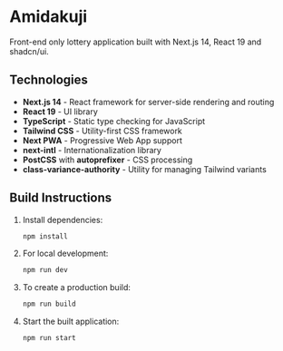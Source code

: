 # Amidakuji

Front-end only lottery application built with Next.js 14, React 19 and shadcn/ui.

## Technologies

- **Next.js 14** - React framework for server-side rendering and routing
- **React 19** - UI library
- **TypeScript** - Static type checking for JavaScript
- **Tailwind CSS** - Utility-first CSS framework
- **Next PWA** - Progressive Web App support
- **next-intl** - Internationalization library
- **PostCSS** with **autoprefixer** - CSS processing
- **class-variance-authority** - Utility for managing Tailwind variants

## Build Instructions

1. Install dependencies:
   ```bash
   npm install
   ```
2. For local development:
   ```bash
   npm run dev
   ```
3. To create a production build:
   ```bash
   npm run build
   ```
4. Start the built application:
   ```bash
   npm run start
   ```
